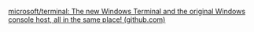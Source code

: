 [microsoft/terminal: The new Windows Terminal and the original Windows console host, all in the same place! (github.com)](https://github.com/microsoft/terminal)